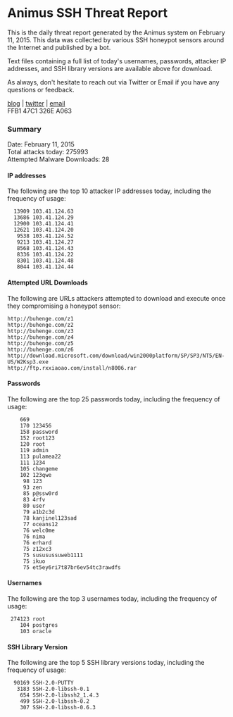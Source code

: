 # Animus SSH Threat Report

This is the daily threat report generated by the Animus system on February 11, 2015. This data was collected by various SSH honeypot sensors around the Internet and published by a bot.  

Text files containing a full list of today's usernames, passwords, attacker IP addresses, and SSH library versions are available above for download.  

As always, don't hesitate to reach out via Twitter or Email if you have any questions or feedback.  

[blog](http://morris.guru) | [twitter](https://twitter.com/andrew___morris) | [email](mailto:andrew@morris.guru)  
FFB1 47C1 326E A063  

### Summary

Date: February 11, 2015  
Total attacks today: 275993  
Attempted Malware Downloads: 28 

#### IP addresses
The following are the top 10 attacker IP addresses today, including the frequency of usage:
```
  13909 103.41.124.63
  13686 103.41.124.29
  12900 103.41.124.41
  12621 103.41.124.20
   9538 103.41.124.52
   9213 103.41.124.27
   8568 103.41.124.43
   8336 103.41.124.22
   8301 103.41.124.48
   8044 103.41.124.44
```

#### Attempted URL Downloads
The following are URLs attackers attempted to download and execute once they compromising a honeypot sensor:
```
http://buhenge.com/z1
http://buhenge.com/z2
http://buhenge.com/z3
http://buhenge.com/z4
http://buhenge.com/z5
http://buhenge.com/z6
http://download.microsoft.com/download/win2000platform/SP/SP3/NT5/EN-US/W2Ksp3.exe
http://ftp.rxxiaoao.com/install/n8006.rar
```

#### Passwords
The following are the top 25 passwords today, including the frequency of usage:
```
    669 
    170 123456
    158 password
    152 root123
    120 root
    119 admin
    113 pulamea22
    111 1234
    105 changeme
    102 123qwe
     98 123
     93 zen
     85 p@ssw0rd
     83 4rfv
     80 user
     79 a1b2c3d
     78 kanjinel123sad
     77 oceans12
     76 welc0me
     76 nima
     76 erhard
     75 z12xc3
     75 sususussuweb1111
     75 ikuo
     75 et5ey6ri7t87br6ev54tc3rawdfs
```

#### Usernames
The following are the top 3 usernames today, including the frequency of usage:
```
 274123 root
    104 postgres
    103 oracle
```

#### SSH Library Version
The following are the top 5 SSH library versions today, including the frequency of usage:
```
  90169 SSH-2.0-PUTTY
   3183 SSH-2.0-libssh-0.1
    654 SSH-2.0-libssh2_1.4.3
    499 SSH-2.0-libssh-0.2
    307 SSH-2.0-libssh-0.6.3
```
